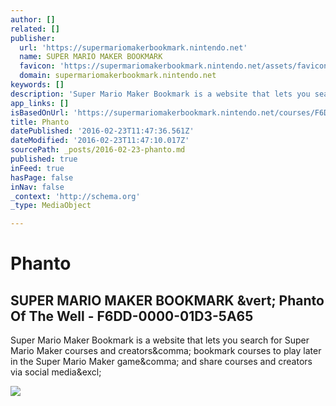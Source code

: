 ```yaml
---
author: []
related: []
publisher:
  url: 'https://supermariomakerbookmark.nintendo.net'
  name: SUPER MARIO MAKER BOOKMARK
  favicon: 'https://supermariomakerbookmark.nintendo.net/assets/favicon/favicon-6529ac1b94d398a37ceabd51acb07a94.ico'
  domain: supermariomakerbookmark.nintendo.net
keywords: []
description: 'Super Mario Maker Bookmark is a website that lets you search for Super Mario Maker courses and creators, bookmark courses to play later in the Super Mario Maker game, and share courses and creators via social media!'
app_links: []
isBasedOnUrl: 'https://supermariomakerbookmark.nintendo.net/courses/F6DD-0000-01D3-5A65'
title: Phanto
datePublished: '2016-02-23T11:47:36.561Z'
dateModified: '2016-02-23T11:47:10.017Z'
sourcePath: _posts/2016-02-23-phanto.md
published: true
inFeed: true
hasPage: false
inNav: false
_context: 'http://schema.org'
_type: MediaObject

---
```

# Phanto

<article style=""><h1>SUPER MARIO MAKER BOOKMARK &amp;vert; Phanto Of The Well - F6DD-0000-01D3-5A65</h1><p>Super Mario Maker Bookmark is a website that lets you search for Super Mario Maker courses and creators&amp;comma; bookmark courses to play later in the Super Mario Maker game&amp;comma; and share courses and creators via social media&amp;excl;</p><img src="https://supermariomakerbookmark.nintendo.net/assets/ogimage_bookmark-338ea08e143fdc9b5f6ee9bdecf23313.png" /></article>